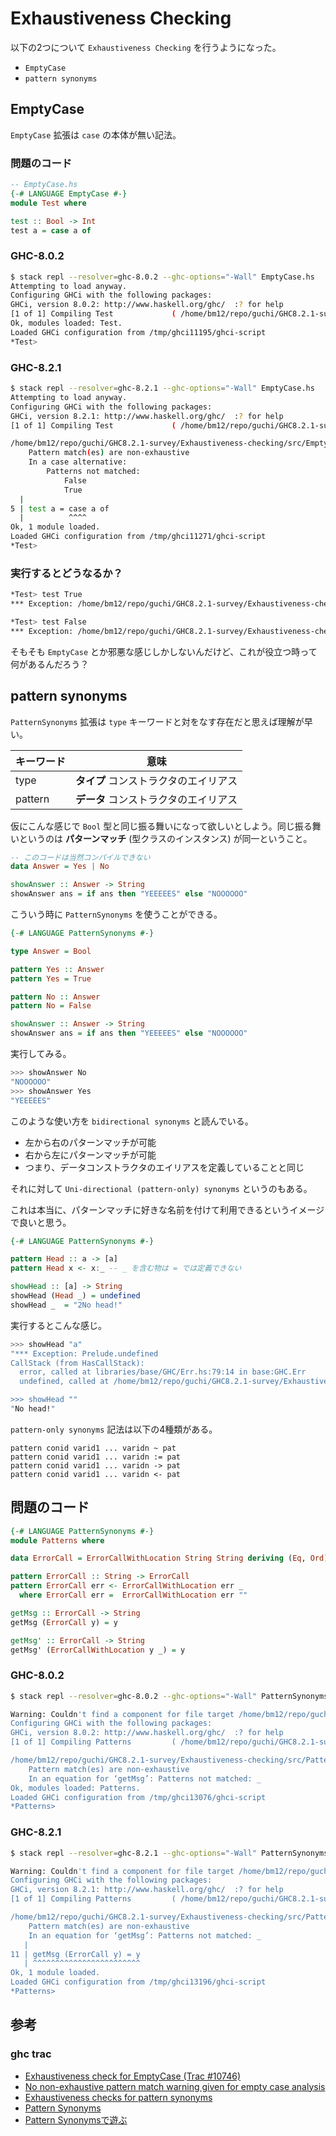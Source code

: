 # Exhaustiveness Checking

以下の2つについて `Exhaustiveness Checking` を行うようになった。
- `EmptyCase`
- `pattern synonyms`

## EmptyCase

`EmptyCase` 拡張は `case` の本体が無い記法。

### 問題のコード

```haskell
-- EmptyCase.hs
{-# LANGUAGE EmptyCase #-}
module Test where

test :: Bool -> Int
test a = case a of
```

### GHC-8.0.2

```bash
$ stack repl --resolver=ghc-8.0.2 --ghc-options="-Wall" EmptyCase.hs
Attempting to load anyway.
Configuring GHCi with the following packages:
GHCi, version 8.0.2: http://www.haskell.org/ghc/  :? for help
[1 of 1] Compiling Test             ( /home/bm12/repo/guchi/GHC8.2.1-survey/Exhaustiveness-checking/src/EmptyCase.hs, interpreted )
Ok, modules loaded: Test.
Loaded GHCi configuration from /tmp/ghci11195/ghci-script
*Test>
```

### GHC-8.2.1

```bash
$ stack repl --resolver=ghc-8.2.1 --ghc-options="-Wall" EmptyCase.hs
Attempting to load anyway.
Configuring GHCi with the following packages:
GHCi, version 8.2.1: http://www.haskell.org/ghc/  :? for help
[1 of 1] Compiling Test             ( /home/bm12/repo/guchi/GHC8.2.1-survey/Exhaustiveness-checking/src/EmptyCase.hs, interpreted )

/home/bm12/repo/guchi/GHC8.2.1-survey/Exhaustiveness-checking/src/EmptyCase.hs:5:10: warning: [-Wincomplete-patterns]
    Pattern match(es) are non-exhaustive
    In a case alternative:
        Patterns not matched:
            False
            True
  |
5 | test a = case a of
  |          ^^^^
Ok, 1 module loaded.
Loaded GHCi configuration from /tmp/ghci11271/ghci-script
*Test>
```

### 実行するとどうなるか？

```bash
*Test> test True
*** Exception: /home/bm12/repo/guchi/GHC8.2.1-survey/Exhaustiveness-checking/src/EmptyCase.hs:5:10-13: Non-exhaustive patterns in case

*Test> test False
*** Exception: /home/bm12/repo/guchi/GHC8.2.1-survey/Exhaustiveness-checking/src/EmptyCase.hs:5:10-13: Non-exhaustive patterns in case
```

そもそも `EmptyCase` とか邪悪な感じしかしないんだけど、これが役立つ時って何があるんだろう？

## pattern synonyms

`PatternSynonyms` 拡張は `type` キーワードと対をなす存在だと思えば理解が早い。

キーワード | 意味
----|-----
type | **タイプ** コンストラクタのエイリアス
pattern | **データ** コンストラクタのエイリアス

仮にこんな感じで `Bool` 型と同じ振る舞いになって欲しいとしよう。同じ振る舞いというのは **パターンマッチ** (型クラスのインスタンス) が同一ということ。

```haskell
-- このコードは当然コンパイルできない
data Answer = Yes | No

showAnswer :: Answer -> String
showAnswer ans = if ans then "YEEEEES" else "NOOOOOO"
```

こういう時に `PatternSynonyms` を使うことができる。

```haskell
{-# LANGUAGE PatternSynonyms #-}

type Answer = Bool

pattern Yes :: Answer
pattern Yes = True

pattern No :: Answer
pattern No = False

showAnswer :: Answer -> String
showAnswer ans = if ans then "YEEEEES" else "NOOOOOO"
```

実行してみる。

```bash
>>> showAnswer No
"NOOOOOO"
>>> showAnswer Yes
"YEEEEES"
```

このような使い方を `bidirectional synonyms` と読んでいる。
 - 左から右のパターンマッチが可能
 - 右から左にパターンマッチが可能
 - つまり、データコンストラクタのエイリアスを定義していることと同じ


それに対して `Uni-directional (pattern-only) synonyms` というのもある。

これは本当に、パターンマッチに好きな名前を付けて利用できるというイメージで良いと思う。

```haskell
{-# LANGUAGE PatternSynonyms #-}

pattern Head :: a -> [a]
pattern Head x <- x:_ -- _ を含む物は = では定義できない

showHead :: [a] -> String
showHead (Head _) = undefined
showHead _  = "2No head!"
```

実行するとこんな感じ。

```bash
>>> showHead "a"
"*** Exception: Prelude.undefined
CallStack (from HasCallStack):
  error, called at libraries/base/GHC/Err.hs:79:14 in base:GHC.Err
  undefined, called at /home/bm12/repo/guchi/GHC8.2.1-survey/Exhaustiveness-checking/src/PatternSynonyms-example.hs:20:21 in main:Main

>>> showHead ""
"No head!"
```

`pattern-only synonyms` 記法は以下の4種類がある。

```
pattern conid varid1 ... varidn ~ pat
pattern conid varid1 ... varidn := pat
pattern conid varid1 ... varidn -> pat
pattern conid varid1 ... varidn <- pat
```

## 問題のコード

```haskell
{-# LANGUAGE PatternSynonyms #-}
module Patterns where

data ErrorCall = ErrorCallWithLocation String String deriving (Eq, Ord)

pattern ErrorCall :: String -> ErrorCall
pattern ErrorCall err <- ErrorCallWithLocation err _
  where ErrorCall err =  ErrorCallWithLocation err ""

getMsg :: ErrorCall -> String
getMsg (ErrorCall y) = y

getMsg' :: ErrorCall -> String
getMsg' (ErrorCallWithLocation y _) = y
```

### GHC-8.0.2

```bash
$ stack repl --resolver=ghc-8.0.2 --ghc-options="-Wall" PatternSynonyms.hs

Warning: Couldn't find a component for file target /home/bm12/repo/guchi/GHC8.2.1-survey/Exhaustiveness-checking/src/PatternSynonyms.hs. Attempting to load anyway.
Configuring GHCi with the following packages:
GHCi, version 8.0.2: http://www.haskell.org/ghc/  :? for help
[1 of 1] Compiling Patterns         ( /home/bm12/repo/guchi/GHC8.2.1-survey/Exhaustiveness-checking/src/PatternSynonyms.hs, interpreted )

/home/bm12/repo/guchi/GHC8.2.1-survey/Exhaustiveness-checking/src/PatternSynonyms.hs:11:1: warning: [-Wincomplete-patterns]
    Pattern match(es) are non-exhaustive
    In an equation for ‘getMsg’: Patterns not matched: _
Ok, modules loaded: Patterns.
Loaded GHCi configuration from /tmp/ghci13076/ghci-script
*Patterns>
```

### GHC-8.2.1

```bash
$ stack repl --resolver=ghc-8.2.1 --ghc-options="-Wall" PatternSynonyms.hs

Warning: Couldn't find a component for file target /home/bm12/repo/guchi/GHC8.2.1-survey/Exhaustiveness-checking/src/PatternSynonyms.hs. Attempting to load anyway.
Configuring GHCi with the following packages:
GHCi, version 8.2.1: http://www.haskell.org/ghc/  :? for help
[1 of 1] Compiling Patterns         ( /home/bm12/repo/guchi/GHC8.2.1-survey/Exhaustiveness-checking/src/PatternSynonyms.hs, interpreted )

/home/bm12/repo/guchi/GHC8.2.1-survey/Exhaustiveness-checking/src/PatternSynonyms.hs:11:1: warning: [-Wincomplete-patterns]
    Pattern match(es) are non-exhaustive
    In an equation for ‘getMsg’: Patterns not matched: _
   |
11 | getMsg (ErrorCall y) = y
   | ^^^^^^^^^^^^^^^^^^^^^^^^
Ok, 1 module loaded.
Loaded GHCi configuration from /tmp/ghci13196/ghci-script
*Patterns>
```

## 参考
### ghc trac
- [Exhaustiveness check for EmptyCase (Trac #10746)](https://phabricator.haskell.org/D2105)
- [No non-exhaustive pattern match warning given for empty case analysis](https://ghc.haskell.org/trac/ghc/ticket/10746)
- [Exhaustiveness checks for pattern synonyms](https://ghc.haskell.org/trac/ghc/ticket/8779)
- [Pattern Synonyms](https://ghc.haskell.org/trac/ghc/wiki/PatternSynonyms)
- [Pattern Synonymsで遊ぶ](https://qiita.com/as_capabl/items/d2eb781478e26411a44c)
